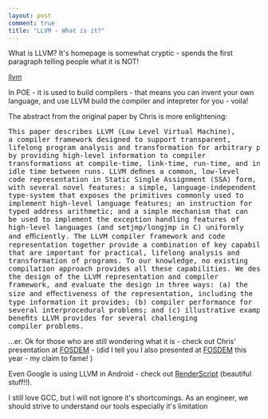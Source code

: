 ```yaml
---
layout: post
comment: true
title: "LLVM - What is it?"
---
```

What is LLVM? It's homepage is somewhat cryptic - spends the first paragraph telling people what it is NOT!

<a title="LLVM" href="http://www.llvm.org/">llvm</a>

In POE - it is used to build compilers - that means you can invent your own language, and use LLVM build the compiler and intepreter for you - voila!

The abstract from the original paper by Chris is more enlightening:
<pre>This paper describes LLVM (Low Level Virtual Machine),
a compiler framework designed to support transparent,
lifelong program analysis and transformation for arbitrary programs,
by providing high-level information to compiler
transformations at compile-time, link-time, run-time, and in
idle time between runs. LLVM deﬁnes a common, low-level
code representation in Static Single Assignment (SSA) form,
with several novel features: a simple, language-independent
type-system that exposes the primitives commonly used to
implement high-level language features; an instruction for
typed address arithmetic; and a simple mechanism that can
be used to implement the exception handling features of
high-level languages (and setjmp/longjmp in C) uniformly
and eﬃciently. The LLVM compiler framework and code
representation together provide a combination of key capabilities
that are important for practical, lifelong analysis and
transformation of programs. To our knowledge, no existing
compilation approach provides all these capabilities. We describe
the design of the LLVM representation and compiler
framework, and evaluate the design in three ways: (a) the
size and eﬀectiveness of the representation, including the
type information it provides; (b) compiler performance for
several interprocedural problems; and (c) illustrative examples of the
beneﬁts LLVM provides for several challenging
compiler problems.</pre>
...er. Ok for those who are still wondering what it is - check out Chris' presentation at <a title="llvm fosdem" href="http://llvm.org/pubs/2011-02-FOSDEM-LLVMAndClang.html">FOSDEM</a> - (did I tell you I also presented at <a title="The McDonalds Model" href="http://blindfoldedarcher.com/the-mcdonalds-model/">FOSDEM</a> this year - my claim to fame! )

Even Google is using LLVM in Android - check out <a title="RenderScript" href="http://developer.android.com/guide/topics/renderscript/index.html" target="_blank">RenderScript</a> (beautiful stuff!!).

I still love GCC, but I will not ignore it's shortcomings. As an engineer, we should strive to understand our tools especially it's limitation
